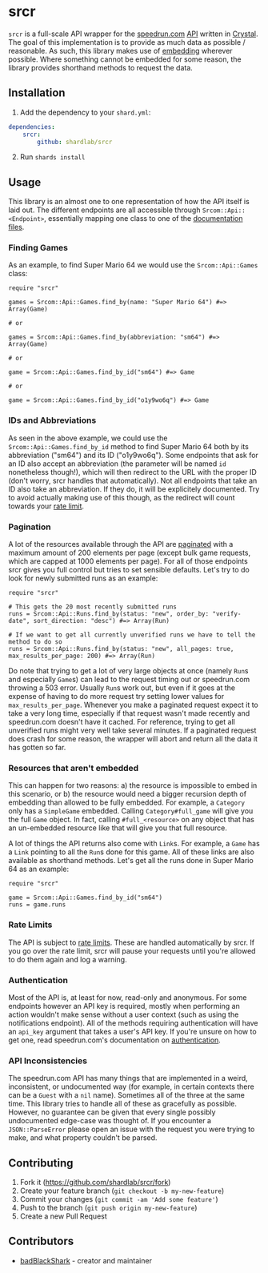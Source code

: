 # srcr

`srcr` is a full-scale API wrapper for the [speedrun.com](https://www.speedrun.com) [API](https://github.com/speedruncomorg/api) written in [Crystal](https://crystal-lang.org/). The goal of this implementation is to provide as much data as possible / reasonable. As such, this library makes use of [embedding](https://github.com/speedruncomorg/api/blob/master/version1/embedding.md) wherever possible. Where something cannot be embedded for some reason, the library provides shorthand methods to request the data.

## Installation

1. Add the dependency to your `shard.yml`:

```yaml
dependencies:
    srcr:
        github: shardlab/srcr
```

2. Run `shards install`

## Usage

This library is an almost one to one representation of how the API itself is laid out. The different endpoints are all accessible through `Srcom::Api::<Endpoint>`, essentially mapping one class to one of the [documentation files](https://github.com/speedruncomorg/api/tree/master/version1).

### Finding Games

As an example, to find Super Mario 64 we would use the `Srcom::Api::Games` class:

```crystal
require "srcr"

games = Srcom::Api::Games.find_by(name: "Super Mario 64") #=> Array(Game)

# or

games = Srcom::Api::Games.find_by(abbreviation: "sm64") #=> Array(Game)

# or

game = Srcom::Api::Games.find_by_id("sm64") #=> Game

# or

game = Srcom::Api::Games.find_by_id("o1y9wo6q") #=> Game
```

### IDs and Abbreviations

As seen in the above example, we could use the `Srcom::Api::Games.find_by_id` method to find Super Mario 64 both by its abbreviation ("sm64") and its ID ("o1y9wo6q"). Some endpoints that ask for an ID also accept an abbreviation (the parameter will be named `id` nonetheless though!), which will then redirect to the URL with the proper ID (don't worry, srcr handles that automatically). Not all endpoints that take an ID also take an abbreviation. If they do, it will be explicitely documented.
Try to avoid actually making use of this though, as the redirect will count towards your [rate limit](#rate-limits).

### Pagination

A lot of the resources available through the API are [paginated](https://github.com/speedruncomorg/api/blob/master/version1/pagination.md) with a maximum amount of 200 elements per page (except bulk game requests, which are capped at 1000 elements per page). For all of those endpoints srcr gives you full control but tries to set sensible defaults.
Let's try to do look for newly submitted runs as an example:

```crystal
require "srcr"

# This gets the 20 most recently submitted runs
runs = Srcom::Api::Runs.find_by(status: "new", order_by: "verify-date", sort_direction: "desc") #=> Array(Run)

# If we want to get all currently unverified runs we have to tell the method to do so
runs = Srcom::Api::Runs.find_by(status: "new", all_pages: true, max_results_per_page: 200) #=> Array(Run)
```

Do note that trying to get a lot of very large objects at once (namely `Run`s and especially `Game`s) can lead to the request timing out or speedrun.com throwing a 503 error. Usually `Run`s work out, but even if it goes at the expense of having to do more request try setting lower values for `max_results_per_page`.
Whenever you make a paginated request expect it to take a very long time, especially if that request wasn't made recently and speedrun.com doesn't have it cached. For reference, trying to get all unverified runs might very well take several minutes.
If a paginated request does crash for some reason, the wrapper will abort and return all the data it has gotten so far.

### Resources that aren't embedded

This can happen for two reasons: a) the resource is impossible to embed in this scenario, or b) the resource would need a bigger recursion depth of embedding than allowed to be fully embedded.
For example, a `Category` only has a `SimpleGame` embedded. Calling `Category#full_game` will give you the full `Game` object. In fact, calling `#full_<resource>` on any object that has an un-embedded resource like that will give you that full resource.

A lot of things the API returns also come with `Link`s. For example, a `Game` has a `Link` pointing to all the `Run`s done for this game. All of these links are also available as shorthand methods. Let's get all the runs done in Super Mario 64 as an example:

```crystal
require "srcr"

game = Srcom::Api::Games.find_by_id("sm64")
runs = game.runs
```

### Rate Limits

The API is subject to [rate limits](https://github.com/speedruncomorg/api/blob/master/throttling.md). These are handled automatically by srcr. If you go over the rate limit, srcr will pause your requests until you're allowed to do them again and log a warning.

### Authentication

Most of the API is, at least for now, read-only and anonymous. For some endpoints however an API key is required, mostly when performing an action wouldn't make sense without a user context (such as using the notifications endpoint). All of the methods requiring authentication will have an `api_key` argument that takes a user's API key. If you're unsure on how to get one, read speedrun.com's documentation on [authentication](https://github.com/speedruncomorg/api/blob/master/authentication.md#aquiring-a-users-api-key).

### API Inconsistencies

The speedrun.com API has many things that are implemented in a weird, inconsistent, or undocumented way (for example, in certain contexts there can be a `Guest` with a `nil` name). Sometimes all of the three at the same time. This library tries to handle all of these as gracefully as possible. However, no guarantee can be given that every single possibly undocumented edge-case was thought of. If you encounter a `JSON::ParseError` please open an issue with the request you were trying to make, and what property couldn't be parsed.

## Contributing

1. Fork it (<https://github.com/shardlab/srcr/fork>)
2. Create your feature branch (`git checkout -b my-new-feature`)
3. Commit your changes (`git commit -am 'Add some feature'`)
4. Push to the branch (`git push origin my-new-feature`)
5. Create a new Pull Request

## Contributors

-   [badBlackShark](https://github.com/badBlackShark) - creator and maintainer
